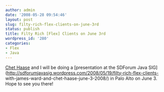 ```yaml
---
author: admin
date: '2008-05-28 09:54:46'
layout: post
slug: filty-rich-flex-clients-on-june-3rd
status: publish
title: Filty Rich [Flex] Clients on June 3rd
wordpress_id: '280'
categories:
- Flex
- Java
---
```


[Chet Haase](http://graphics-geek.blogspot.com/) and I will be doing a
[presentation at the SDForum Java
SIG](http://sdforumjavasig.wordpress.com/2008/05/19/filty-rich-flex-clients-
with-james-ward-and-chet-haase-june-3-2008/) in Palo Alto on June 3. Hope to
see you there!

